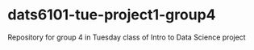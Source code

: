 # dats6101-tue-project1-group4
 Repository for group 4 in Tuesday class of Intro to Data Science project
